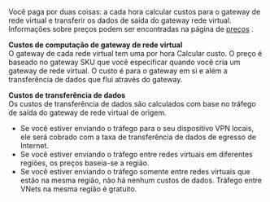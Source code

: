 Você paga por duas coisas: a cada hora calcular custos para o gateway de rede virtual e transferir os dados de saída do gateway rede virtual. Informações sobre preços podem ser encontradas na página de [preços](https://azure.microsoft.com/pricing/details/vpn-gateway) .

**Custos de computação de gateway de rede virtual**<br>O gateway de cada rede virtual tem uma por hora Calcular custo. O preço é baseado no gateway SKU que você especificar quando você cria um gateway de rede virtual. O custo é para o gateway em si e além a transferência de dados que flui através do gateway.

**Custos de transferência de dados**<br>Os custos de transferência de dados são calculados com base no tráfego de saída do gateway de rede virtual de origem.

- Se você estiver enviando o tráfego para o seu dispositivo VPN locais, ele será cobrado com a taxa de transferência de dados de egresso de Internet.
- Se você estiver enviando o tráfego entre redes virtuais em diferentes regiões, os preços baseia-se a região.
- Se você estiver enviando o tráfego somente entre redes virtuais que estão na mesma região, não há nenhum custos de dados. Tráfego entre VNets na mesma região é gratuito.